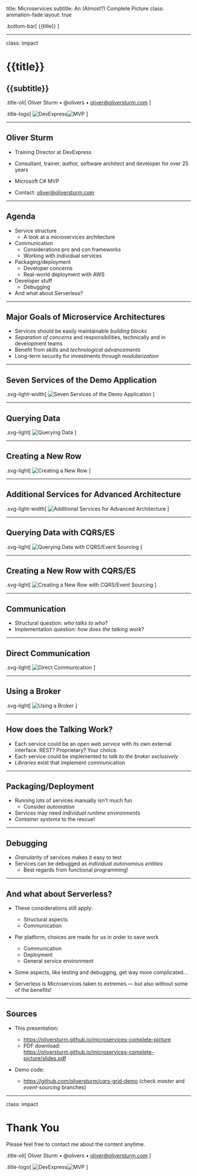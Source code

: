 title: Microservices
subtitle: An (Almost?) Complete Picture
class: animation-fade
layout: true

<!-- This slide will serve as the base layout for all your slides -->

.bottom-bar[
{{title}}
]

---

class: impact

# {{title}}

## {{subtitle}}

.title-oli[
Oliver Sturm &bull; @olivers &bull; oliver@oliversturm.com
]

.title-logo[
<img src="template/devexpress.png" id="devexpress" alt="DevExpress"><img src="template/mvp.png" id="mvp" alt="MVP">
]

---

## Oliver Sturm

* Training Director at DevExpress
* Consultant, trainer, author, software architect and developer for over 25 years
* Microsoft C# MVP

* Contact: oliver@oliversturm.com

---

## Agenda

* Service structure
  * A look at a microservices architecture
* Communication
  * Considerations pro and con frameworks
  * Working with individual services
* Packaging/deployment
  * Developer concerns
  * Real-world deployment with AWS
* Developer stuff
  * Debugging
* And what about Serverless?

---

## Major Goals of Microservice Architectures

* Services should be easily maintainable _building blocks_
* _Separation of concerns_ and responsibilities, technically and in development teams
* Benefit from _skills_ and _technological advancements_
* Long-term security for investments through _modularization_

---

## Seven Services of the Demo Application

.svg-light-width[
![Seven Services of the Demo Application](services1.svg)
]

---

## Querying Data

.svg-light[
![Querying Data](query.svg)
]

---

## Creating a New Row

.svg-light[
![Creating a New Row](create-new-row.svg)
]

---

## Additional Services for Advanced Architecture

.svg-light-width[
![Additional Services for Advanced Architecture](services2.svg)
]

---

## Querying Data with CQRS/ES

.svg-light[
![Querying Data with CQRS/Event Sourcing](es-query.svg)
]

---

## Creating a New Row with CQRS/ES

.svg-light[
![Creating a New Row with CQRS/Event Sourcing](es-create-new-row.svg)
]

---

## Communication

* Structural question: _who talks to who_?
* Implementation question: _how does the talking work_?

---

## Direct Communication

.svg-light[
![Direct Communication](communication-direct.svg)
]

---

## Using a Broker

.svg-light[
![Using a Broker](communication-broker.svg)
]

---

## How does the Talking Work?

* Each service could be an _open web service_ with its own external interface. REST? Proprietary? Your choice.
* Each service could be implemented to _talk to the broker exclusively_
* _Libraries_ exist that implement communication

---

## Packaging/Deployment

* Running lots of services manually isn't much fun
  * Consider _automation_
* Services may need _individual runtime environments_
* _Container systems_ to the rescue!

---

## Debugging

* _Granularity_ of services makes it easy to test
* Services can be debugged as _individual autonomous entities_
  * Best regards from functional programming!

---

## And what about Serverless?

* These considerations still apply:
  * Structural aspects
  * Communication
* Per platform, choices are made for us in order to save work

  * Communication
  * Deployment
  * General service environment

* Some aspects, like testing and debugging, get way more complicated...

* Serverless is Microservices taken to extremes &mdash; but also without some of the benefits!

---

## Sources

* This presentation:

  * https://oliversturm.github.io/microservices-complete-picture
  * PDF download: <br>https://oliversturm.github.io/microservices-complete-picture/slides.pdf

* Demo code:

  * https://github.com/oliversturm/cqrs-grid-demo (check _master_ and _event-sourcing_ branches)

---

class: impact

# Thank You

Please feel free to contact me about the content anytime.

.title-oli[
Oliver Sturm &bull; @olivers &bull; oliver@oliversturm.com
]

.title-logo[
<img src="template/devexpress.png" id="devexpress" alt="DevExpress"><img src="template/mvp.png" id="mvp" alt="MVP">
]
